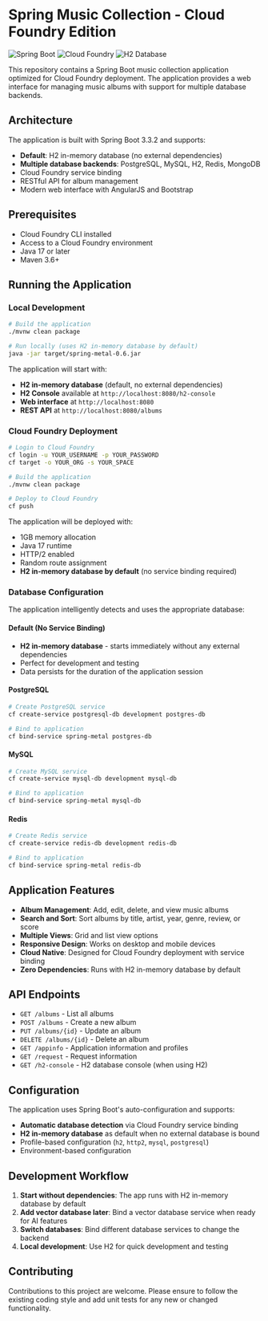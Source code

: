 # Spring Music Collection - Cloud Foundry Edition

![Spring Boot](https://img.shields.io/badge/Spring%20Boot-3.3.2-brightgreen.svg)
![Cloud Foundry](https://img.shields.io/badge/Cloud%20Foundry-blue.svg)
![H2 Database](https://img.shields.io/badge/H2-Database-green.svg)

This repository contains a Spring Boot music collection application optimized for Cloud Foundry deployment. The application provides a web interface for managing music albums with support for multiple database backends.

## Architecture

The application is built with Spring Boot 3.3.2 and supports:
- **Default**: H2 in-memory database (no external dependencies)
- **Multiple database backends**: PostgreSQL, MySQL, H2, Redis, MongoDB
- Cloud Foundry service binding
- RESTful API for album management
- Modern web interface with AngularJS and Bootstrap

## Prerequisites
- Cloud Foundry CLI installed
- Access to a Cloud Foundry environment
- Java 17 or later
- Maven 3.6+

## Running the Application

### Local Development

```bash
# Build the application
./mvnw clean package

# Run locally (uses H2 in-memory database by default)
java -jar target/spring-metal-0.6.jar
```

The application will start with:
- **H2 in-memory database** (default, no external dependencies)
- **H2 Console** available at `http://localhost:8080/h2-console`
- **Web interface** at `http://localhost:8080`
- **REST API** at `http://localhost:8080/albums`

### Cloud Foundry Deployment

```bash
# Login to Cloud Foundry
cf login -u YOUR_USERNAME -p YOUR_PASSWORD
cf target -o YOUR_ORG -s YOUR_SPACE

# Build the application
./mvnw clean package

# Deploy to Cloud Foundry
cf push
```

The application will be deployed with:
- 1GB memory allocation
- Java 17 runtime
- HTTP/2 enabled
- Random route assignment
- **H2 in-memory database by default** (no service binding required)

### Database Configuration

The application intelligently detects and uses the appropriate database:

#### Default (No Service Binding)
- **H2 in-memory database** - starts immediately without any external dependencies
- Perfect for development and testing
- Data persists for the duration of the application session

#### PostgreSQL
```bash
# Create PostgreSQL service
cf create-service postgresql-db development postgres-db

# Bind to application
cf bind-service spring-metal postgres-db
```

#### MySQL
```bash
# Create MySQL service
cf create-service mysql-db development mysql-db

# Bind to application
cf bind-service spring-metal mysql-db
```

#### Redis
```bash
# Create Redis service
cf create-service redis-db development redis-db

# Bind to application
cf bind-service spring-metal redis-db
```

## Application Features

- **Album Management**: Add, edit, delete, and view music albums
- **Search and Sort**: Sort albums by title, artist, year, genre, review, or score
- **Multiple Views**: Grid and list view options
- **Responsive Design**: Works on desktop and mobile devices
- **Cloud Native**: Designed for Cloud Foundry deployment with service binding
- **Zero Dependencies**: Runs with H2 in-memory database by default

## API Endpoints

- `GET /albums` - List all albums
- `POST /albums` - Create a new album
- `PUT /albums/{id}` - Update an album
- `DELETE /albums/{id}` - Delete an album
- `GET /appinfo` - Application information and profiles
- `GET /request` - Request information
- `GET /h2-console` - H2 database console (when using H2)

## Configuration

The application uses Spring Boot's auto-configuration and supports:
- **Automatic database detection** via Cloud Foundry service binding
- **H2 in-memory database** as default when no external database is bound
- Profile-based configuration (`h2`, `http2`, `mysql`, `postgresql`)
- Environment-based configuration

## Development Workflow

1. **Start without dependencies**: The app runs with H2 in-memory database by default
2. **Add vector database later**: Bind a vector database service when ready for AI features
3. **Switch databases**: Bind different database services to change the backend
4. **Local development**: Use H2 for quick development and testing

## Contributing
Contributions to this project are welcome. Please ensure to follow the existing coding style and add unit tests for any new or changed functionality.


